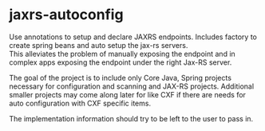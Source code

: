 # jaxrs-autoconfig
Use annotations to setup and declare JAXRS endpoints.  Includes factory to create spring beans and auto setup the jax-rs servers.  
This alleviates the problem of manually exposing the endpoint and in complex apps exposing the endpoint under the right Jax-RS server.

The goal of the project is to include only Core Java, Spring projects necessary for configuration and scanning and JAX-RS projects.  Additional smaller projects may come along later for like CXF if there are needs for auto configuration with CXF specific items.

The implementation information should try to be left to the user to pass in.
